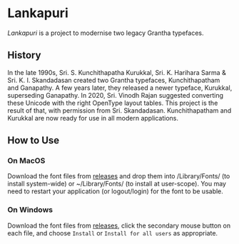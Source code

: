 # Lankapuri

*Lankapuri* is a project to modernise two legacy Grantha typefaces.

## History

In the late 1990s, Sri. S. Kunchithapatha Kurukkal, Sri. K. Harihara Sarma & Sri. K. I. Skandadasan created two Grantha typefaces, Kunchithapatham and Ganapathy. A few years later, they released a newer typeface, Kurukkal, superseding Ganapathy. In 2020, Sri. Vinodh Rajan suggested converting these Unicode with the right OpenType layout tables. This project is the result of that, with permission from Sri. Skandadasan. Kunchithapatham and Kurukkal are now ready for use in all modern applications.

## How to Use

### On MacOS

Download the font files from [releases](https://github.com/deepestblue/lankapuri/releases/) and drop them into /Library/Fonts/ (to install system-wide) or ~/Library/Fonts/ (to install at user-scope). You may need to restart your application (or logout/login) for the font to be usable.

### On Windows

Download the font files from [releases](https://github.com/deepestblue/Sampradaya/releases/), click the secondary mouse button on each file, and choose `Install` or `Install for all users` as appropriate.
